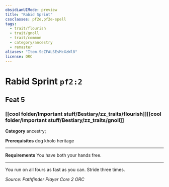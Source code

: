 ```yaml
---
obsidianUIMode: preview
title: "Rabid Sprint"
cssclasses: pf2e,pf2e-spell
tags:
  - trait/flourish
  - trait/gnoll
  - trait/common
  - category/ancestry
  - remaster
aliases: "Item.ScZFALSEsMcXzWl8"
license: ORC
---
```

# Rabid Sprint `pf2:2`
## Feat 5
### [[cool folder/Important stuff/Bestiary/zz_traits/flourish]][[cool folder/Important stuff/Bestiary/zz_traits/gnoll]]

**Category** ancestry; 



**Prerequisites** dog kholo heritage
* * *
**Requirements** You have both your hands free.

* * *

You run on all fours as fast as you can. Stride three times.

*Source: Pathfinder Player Core 2*
*ORC*